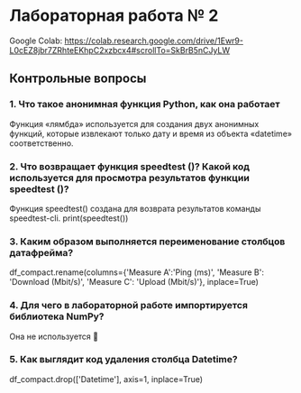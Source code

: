 # Лабораторная работа № 2
Google Colab: https://colab.research.google.com/drive/1Ewr9-L0cEZ8jbr7ZRhteEKhpC2xzbcx4#scrollTo=SkBrB5nCJyLW
## Контрольные вопросы
### 1. Что такое анонимная функция Python, как она работает
Функция «лямбда» используется для создания двух анонимных функций, которые извлекают только дату и время из объекта «datetime» соответственно. 
### 2. Что возвращает функция speedtest ()? Какой код используется для просмотра результатов функции speedtest ()?
Функция speedtest() создана для возврата результатов команды speedtest-cli.
print(speedtest())
### 3. Каким образом выполняется переименование столбцов датафрейма?
df_compact.rename(columns={'Measure A':'Ping (ms)', 
                           'Measure B': 'Download (Mbit/s)',
                           'Measure C': 'Upload (Mbit/s)'}, inplace=True)
### 4. Для чего в лабораторной работе импортируется библиотека NumPy?
Она не используется 🤨
### 5. Как выглядит код удаления столбца Datetime?
df_compact.drop(['Datetime'], axis=1, inplace=True)
